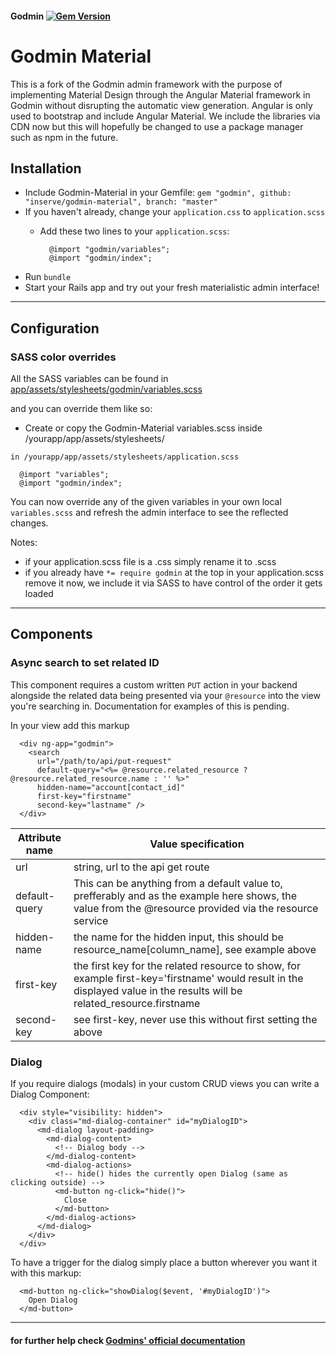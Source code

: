 #### Godmin [![Gem Version](http://img.shields.io/gem/v/godmin.svg)](https://rubygems.org/gems/godmin)

# Godmin Material

This is a fork of the Godmin admin framework with the purpose of implementing Material Design through the Angular Material framework in Godmin without disrupting the automatic view generation. Angular is only used to bootstrap and include Angular Material. We include the libraries via CDN now but this will hopefully be changed to use a package manager such as npm in the future.


## Installation

- Include Godmin-Material in your Gemfile: `gem "godmin", github: "inserve/godmin-material", branch: "master"`
- If you haven't already, change your `application.css` to `application.scss`
  - Add these two lines to your `application.scss`:

    ```
      @import "godmin/variables";
      @import "godmin/index";
    ```
- Run `bundle`
- Start your Rails app and try out your fresh materialistic admin interface!

---

## Configuration

### SASS color overrides

All the SASS variables can be found in [app/assets/stylesheets/godmin/variables.scss](https://github.com/inserve/godmin-material/tree/master/app/assets/stylesheets/godmin/variables.scss)

and you can override them like so:

- Create or copy the Godmin-Material variables.scss inside /yourapp/app/assets/stylesheets/

`in /yourapp/app/assets/stylesheets/application.scss`

```
  @import "variables";
  @import "godmin/index";
```

You can now override any of the given variables in your own local `variables.scss` and refresh the admin interface to see the reflected changes.

Notes:
- if your application.scss file is a .css simply rename it to .scss
- if you already have `*= require godmin` at the top in your application.scss remove it now, we include it via SASS to have control of the order it gets loaded

---

## Components

### Async search to set related ID

This component requires a custom written `PUT` action in your backend alongside the related data being presented via your `@resource` into the view you're searching in.
Documentation for examples of this is pending.

In your view add this markup

```
  <div ng-app="godmin">
    <search
      url="/path/to/api/put-request"
      default-query="<%= @resource.related_resource ? @resource.related_resource.name : '' %>"
      hidden-name="account[contact_id]"
      first-key="firstname"
      second-key="lastname" />
  </div>
```

| Attribute name  | Value specification                                                                                                                                                       |
|---------------- |-------------------------------------------------------------------------------------------------------------------------------------------------------------------------  |
| url             | string, url to the api get route                                                                                                                                          |
| default-query   | This can be anything from a default value to, prefferably and as the example here shows, the value from the @resource provided via the resource service                   |
| hidden-name     | the name for the hidden input, this should be resource_name[column_name], see example above                                                                                                  |
| first-key       | the first key for the related resource to show, for example first-key='firstname' would result in the displayed value in the results will be related_resource.firstname   |
| second-key      | see first-key, never use this without first setting the above

### Dialog

If you require dialogs (modals) in your custom CRUD views you can write a Dialog Component:

```
  <div style="visibility: hidden">
    <div class="md-dialog-container" id="myDialogID">
      <md-dialog layout-padding>
        <md-dialog-content>
          <!-- Dialog body -->
        </md-dialog-content>
        <md-dialog-actions>
          <!-- hide() hides the currently open Dialog (same as clicking outside) -->
          <md-button ng-click="hide()">
            Close
          </md-button>
        </md-dialog-actions>
      </md-dialog>
    </div>
  </div>
```

To have a trigger for the dialog simply place a button wherever you want it with this markup:

```
  <md-button ng-click="showDialog($event, '#myDialogID')">
    Open Dialog
  </md-button>
```

---


#### for further help check [Godmins' official documentation](https://github.com/varvet/godmin)